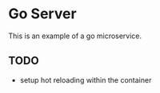 # Go Server

This is an example of a go microservice.

## TODO

- setup hot reloading within the container
